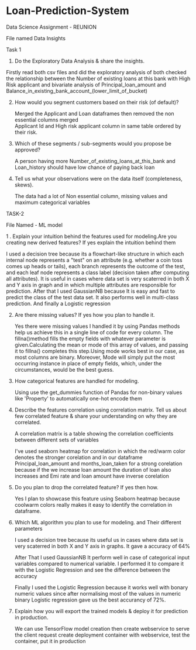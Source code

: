 # Loan-Prediction-System
Data Science Assignment - REUNION


File named Data Insights

Task 1

1. Do the Exploratory Data Analysis & share the insights.

  Firstly read both csv files and did the exploratory analysis of both checked the relationship 
  between the Number of existing loans at this bank with High Risk applicant and bivariate         analysis of Principal_loan_amount and Balance_in_existing_bank_account_(lower_limit_of_bucket)


2. How would you segment customers based on their risk (of default)?

    Merged the Applicant and Loan dataframes then removed the non essential columns merged           
    Applicant Id and High risk applicant column in same table ordered by their risk.

3. Which of these segments / sub-segments would you propose be approved?

    A person having more Number_of_existing_loans_at_this_bank  and  Loan_history should have 
    low chance of paying back loan

4. Tell us what your observations were on the data itself (completeness, skews).

    The data had a lot of Non essential column, missing values and maximum categorical variables


TASK-2

File Named - ML model

1 . Explain your intuition behind the features used for modeling.Are you creating new derived        features? If yes explain the intuition behind them

  I used  a decision tree because its  a flowchart-like structure in which each
  internal node represents a "test" on an attribute (e.g.
  whether a coin toss comes up heads or tails), each branch
  represents the outcome of the test, and each leaf node
  represents a class label (decision taken after computing all
  attributes). It is useful  in cases where data set is very scaterred
  in both X and Y axis in graph and in which multiple attributes are responsible for             prediction. After that I used GaussianNB because It is easy and fast to predict the class of   the test data set. It also performs well in multi-class prediction. And finally a Logistic     regression
  
2. Are there missing values? If yes how you plan to handle it.

   Yes there were missing values I handled it by using  Pandas methods help us achieve this in    a single line of code for every column. The fillna()method fills the empty fields with        whatever parameter is given.Calculating the mean or mode of this array of values, and          passing it to fillna() completes this step.Using mode works best in our case, as most          columns are binary. Moreover, Mode will simply put the most occurring instance in place of    empty fields, which, under the circumstances, would be the best guess. 
   
   
3.  How categorical features are handled for modeling.
    
    Using use the get_dummies function of Pandas for non-binary values like 'Property' to         automatically one-hot encode them
    
4. Describe the features correlation using correlation matrix. Tell us about few correlated      feature & share your understanding on why they are correlated.

   A correlation matrix is a table showing the correlation coefficients between different sets    of variables  
   
   I've used seaborn heatmap for correlation in which the red/warm color denotes the stronger
   corelation and in our dataframe Principal_loan_amount and months_loan_taken for a strong 
   corelation because if the we increase loan amount the duration of loan also increases and 
   Emi rate and loan amount have inverse corelation
   
  5. Do you plan to drop the correlated feature? If yes then how.

     Yes I plan to showcase this feature using Seaborn heatmap because coolwarm colors really 
     makes it easy to identify the correlation in dataframe.
     
 6.  Which ML algorithm you plan to use for modeling. and Their different parameters

     I used  a decision tree because its useful us in cases where data set is very scaterred
     in both X and Y axis in graphs. It gave a accuracy of 64%
     
     
     After That I used GaussianNB It perform well in case of categorical input variables            compared to numerical variable. I performed it to compare it with the Logistic Regression
     and see the difference between the accuracy 
     
     Finally I used the Logistic Regression because it works well with bonary numeric values 
     since after normalising most of the values in numeric binary Logistic regression gave us      the best accurancy of 72%.
     
  7.   Explain how you will export the trained models & deploy it for prediction in                  production.
     
       We can use TensorFlow model creation then create webservice to serve the client request
       create deployment container with webservice, test the container, put it in production
    
     
     
     
     

     
     
     
   
   
   







  

